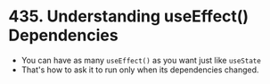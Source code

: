 # 435. Understanding useEffect() Dependencies
- You can have as many `useEffect()` as you want just like `useState`
- That's how to ask it to run only when its dependencies changed. 